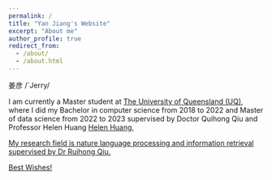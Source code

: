 ```yaml
---
permalink: /
title: "Yan Jiang's Website"
excerpt: "About me"
author_profile: true
redirect_from: 
  - /about/
  - /about.html
---
```


姜彦 /`Jerry/

I am currently a Master student at <a href="https://www.uq.edu.au" target="_blank"> The University of Queensland (UQ)</a>, where I did my Bachelor in computer science from 2018 to 2022 and Master of data science from 2022 to 2023 supervised by Doctor Quihong Qiu and Professor Helen Huang <a href="http://staff.itee.uq.edu.au/huang/" target="_blank">
Helen Huang</a>, <a href="https://sites.google.com/view/hongzhi-yin/home" target="_blank"> 

My research field is nature language processing and information retrieval supervised by Dr Ruihong Qiu.

Best Wishes!
